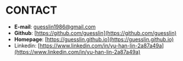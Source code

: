 # CONTACT

* __E-mail__: [guesslin1986@gmail.com](mailto:guesslin1986@gmail.com)
* __Github__: [https://github.com/guesslin](https://github.com/guesslin)
* __Homepage__: [https://guesslin.github.io](https://guesslin.github.io)
* Linkedin: [https://www.linkedin.com/in/yu-han-lin-2a87a49a](https://www.linkedin.com/in/yu-han-lin-2a87a49a)
